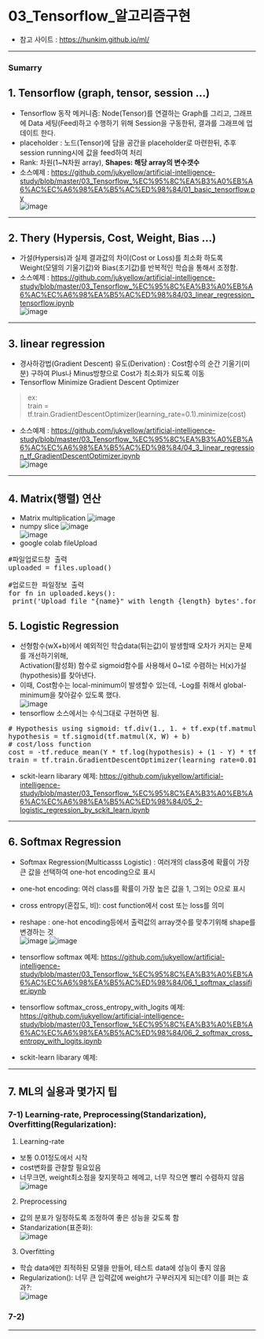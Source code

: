 # 03_Tensorflow_알고리즘구현

- 참고 사이트 : https://hunkim.github.io/ml/
<hr />

### Sumarry  

## 1. Tensorflow (graph, tensor, session ...)  
- Tensorflow 동작 메커니즘: Node(Tensor)를 연결하는 Graph를 그리고, 그래프에 Data 세팅(Feed)하고 수행하기 위해 Session을 구동한뒤, 결과를 그래프에 업데이트 한다.
- placeholder : 노드(Tensor)에 담을 공간을 placeholder로 마련한뒤, 추후 session running시에 값을 feed하여 처리
- Rank: 차원(1~N차원 array), <b> Shapes: 해당 array의 변수갯수 </b>
- 소스예제 : https://github.com/jukyellow/artificial-intelligence-study/blob/master/03_Tensorflow_%EC%95%8C%EA%B3%A0%EB%A6%AC%EC%A6%98%EA%B5%AC%ED%98%84/01_basic_tensorflow.py   
![image](https://user-images.githubusercontent.com/45334819/58370209-d7fea300-7f3e-11e9-9f1a-1b8e9eed8b00.png)   
<hr />

## 2. Thery (Hypersis, Cost, Weight, Bias ...)  
- 가설(Hypersis)과 실제 결과값의 차이(Cost or Loss)를 최소화 하도록 Weight(모델의 기울기값)와 Bias(초기값)를 반복적인 학습을 통해서 조정함.
- 소스예제 : https://github.com/jukyellow/artificial-intelligence-study/blob/master/03_Tensorflow_%EC%95%8C%EA%B3%A0%EB%A6%AC%EC%A6%98%EA%B5%AC%ED%98%84/03_linear_regression_tensorflow.ipynb  
![image](https://user-images.githubusercontent.com/45334819/58370210-dd5bed80-7f3e-11e9-8038-e20ae31d3005.png)  
<hr />

## 3. linear regression  
- 경사하강법(Gradient Descent) 유도(Derivation) : Cost함수의 순간 기울기(미분) 구하여 Plus나 Minus방향으로 Cost가 최소화가 되도록 이동  
- Tensorflow Minimize Gradient Descent Optimizer   
> ex:  
> train = tf.train.GradientDescentOptimizer(learning_rate=0.1).minimize(cost)  
- 소스예제 : https://github.com/jukyellow/artificial-intelligence-study/blob/master/03_Tensorflow_%EC%95%8C%EA%B3%A0%EB%A6%AC%EC%A6%98%EA%B5%AC%ED%98%84/04_3_linear_regression_tf_GradientDescentOptimizer.ipynb  
![image](https://user-images.githubusercontent.com/45334819/58370213-e056de00-7f3e-11e9-9528-6ff0f80bb500.png)  
<hr />

## 4. Matrix(행렬) 연산  
- Matrix multiplication
![image](https://user-images.githubusercontent.com/45334819/58432740-decc1800-80ee-11e9-95a4-40d7c168ce50.png)  
- numpy slice
![image](https://user-images.githubusercontent.com/45334819/58432742-e2f83580-80ee-11e9-8c0c-3d33243386a2.png)  
![image](https://user-images.githubusercontent.com/45334819/59210253-2622d000-8be8-11e9-8bf6-bb04545303ba.png)  
- google colab fileUpload   
<pre>
#파일업로드창 출력  
uploaded = files.upload()  
  
#업로드한 파일정보 출력  
for fn in uploaded.keys():  
 print('Upload file "{name}" with length {length} bytes'.format(name=fn, length=len(uploaded[fn])))  
</pre>  

## 5. Logistic Regression  
- 선형함수(wX+b)에서 예외적인 학습data(튀는값)이 발생할때 오차가 커지는 문제를 개선하기위해,  
  Activation(활성화) 함수로 sigmoid함수를 사용해서 0~1로 수렴하는 H(x)가설(hypothesis)를 찾아낸다.  
- 이때, Cost함수는 local-minimum이 발생할수 있는데, -Log를 취해서 global-minimum을 찾아갈수 있도록 했다.  
![image](https://user-images.githubusercontent.com/45334819/58574443-f1735800-827a-11e9-9e1b-6a9837355a7a.png) 
- tensorflow 소스에서는 수식그대로 구현하면 됨.  
<pre>
# Hypothesis using sigmoid: tf.div(1., 1. + tf.exp(tf.matmul(X, W)))  
hypothesis = tf.sigmoid(tf.matmul(X, W) + b)  
# cost/loss function  
cost = -tf.reduce_mean(Y * tf.log(hypothesis) + (1 - Y) * tf.log(1 - hypothesis))  
train = tf.train.GradientDescentOptimizer(learning_rate=0.01).minimize(cost)  
</pre>
- sckit-learn libarary 예제: https://github.com/jukyellow/artificial-intelligence-study/blob/master/03_Tensorflow_%EC%95%8C%EA%B3%A0%EB%A6%AC%EC%A6%98%EA%B5%AC%ED%98%84/05_2-logistic_regression_by_sckit_learn.ipynb
<hr />


## 6. Softmax Regression  
- Softmax Regression(Multicasss Logistic) : 여러개의 class중에 확률이 가장 큰 값을 선택하여 one-hot encoding으로 표시  
- one-hot encoding: 여러 class를 확률이 가장 높은 값을 1, 그외는 0으로 표시  
- cross entropy(혼잡도, 비): cost function에서 cost 또는 loss를 의미  
- reshape : one-hot encoding등에서 출력값의 array갯수를 맞추기위해 shape를 변경하는 것  
![image](https://user-images.githubusercontent.com/45334819/59210684-18ba1580-8be9-11e9-97d5-f9b3ea8ce9fc.png)
![image](https://user-images.githubusercontent.com/45334819/59210689-1c4d9c80-8be9-11e9-8085-f78ee52ca7a1.png)

- tensorflow softmax 예제: https://github.com/jukyellow/artificial-intelligence-study/blob/master/03_Tensorflow_%EC%95%8C%EA%B3%A0%EB%A6%AC%EC%A6%98%EA%B5%AC%ED%98%84/06_1_softmax_classifier.ipynb  
- tensorflow softmax_cross_entropy_with_logits 예제: https://github.com/jukyellow/artificial-intelligence-study/blob/master/03_Tensorflow_%EC%95%8C%EA%B3%A0%EB%A6%AC%EC%A6%98%EA%B5%AC%ED%98%84/06_2_softmax_cross_entropy_with_logits.ipynb  
- sckit-learn libarary 예제: 
<hr />  

## 7. ML의 실용과 몇가지 팁  
### 7-1) Learning-rate, Preprocessing(Standarization), Overfitting(Regularization):  
 1. Learning-rate  
  - 보통 0.01정도에서 시작  
  - cost변화를 관찰할 필요있음  
  - 너무크면, weight최소점을 찾지못하고 헤메고, 너무 작으면 빨리 수렴하지 않음 
  ![image](https://user-images.githubusercontent.com/45334819/59365066-dcb2bc00-8d72-11e9-818d-5a84cb6818d4.png)
 2. Preprocessing  
  - 값의 분포가 일정하도록 조정하여 좋은 성능을 갖도록 함  
  - Standarization(표준화):  
  ![image](https://user-images.githubusercontent.com/45334819/59364987-b856df80-8d72-11e9-9a6d-79b004c8272b.png)
 3. Overfitting  
  - 학습 data에만 최적하된 모델을 만들어, 테스트 data에 성능이 좋지 않음
  - Regularization(): 너무 큰 입력값에 weight가 구부러지게 되는데? 이를 펴는 효과?:  
  ![image](https://user-images.githubusercontent.com/45334819/59364991-ba20a300-8d72-11e9-8946-c6f5dbe517fa.png)

### 7-2)  



<hr />



 

